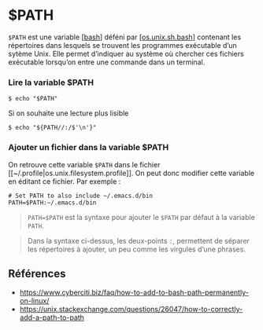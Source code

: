# $PATH

`$PATH` est une variable [[bash]] déféni par [[os.unix.sh.bash]] contenant
les répertoires dans lesquels se trouvent les programmes exécutable d’un sytème
Unix. Elle permet d’indiquer au système où chercher ces fichiers exécutable
lorsqu’on entre une commande dans un terminal.

### Lire la variable $PATH

```shell
$ echo "$PATH"
```

Si on souhaite une lecture plus lisible

```shell
$ echo "${PATH//:/$'\n'}"
```

### Ajouter un fichier dans la variable $PATH

On retrouve cette variable `$PATH` dans le fichier [[~/.profile|os.unix.filesystem.profile]]. On peut donc modifier cette variable en éditant ce fichier. Par exemple :

```shell
# Set PATH to also include ~/.emacs.d/bin
PATH=$PATH:~/.emacs.d/bin
```

> `PATH=$PATH` est la syntaxe pour ajouter le `$PATH` par défaut à la variable `PATH`.

> Dans la syntaxe ci-dessus, les deux-points `:`, permettent de séparer les répertoires à ajouter, un peu comme les virgules d’une phrases.

## Références

- https://www.cyberciti.biz/faq/how-to-add-to-bash-path-permanently-on-linux/
- https://unix.stackexchange.com/questions/26047/how-to-correctly-add-a-path-to-path

[//begin]: # "Autogenerated link references for markdown compatibility"
[bash]: ../bash.md "Bash"
[os.unix.sh.bash]: os.unix.sh.bash.md "GNU Bash"
[//end]: # "Autogenerated link references"
